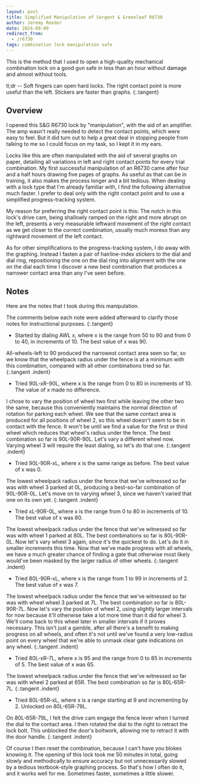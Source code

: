 ```yaml
---
layout: post
title: Simplified Manipulation of Sargent & Greenleaf R6730
author: Jeremy Reeder
date: 2024-09-09
redirect_from:
  - /r6730
tags: combination lock manipulation safe
---
```


This is the method that I used to open a high-quality mechanical combination
lock on a good gun safe in less than an hour without damage and almost without
tools.

tl;dr -- Soft fingers can open hard locks. The right contact point is more
useful than the left. Stickers are faster than graphs.
{:.tangent}

## Overview

I opened this S&G R6730 lock by "manipulation", with the aid of an amplifier.
The amp wasn't really needed to detect the contact points, which were easy to
feel.  But it did turn out to help a great deal in stopping people from talking
to me so I could focus on my task, so I kept it in my ears.

Locks like this are often manipulated with the aid of several graphs on paper,
detailing all variations in left and right contact points for every trial
combination.  My first successful manipulation of an R6730 came after four and
a half hours drawing five pages of graphs. As useful as that can be in
training, it also makes the process longer and a bit tedious. When dealing with
a lock type that I'm already familiar with, I find the following alternative
much faster. I prefer to deal only with the right contact point and to use a
simplified progress-tracking system.

My reason for preferring the right contact point is this: The notch in this
lock's drive cam, being shallowly ramped on the right and more abrupt on the
left, presents a very measurable leftward movement of the right contact as we
get closer to the correct combination, usually much moreso than any rightward
movement of the left contact.

As for other simplifications to the progress-tracking system, I do away with
the graphing. Instead I fasten a pair of hairline-index stickers to the dial
and dial ring, repositioning the one on the dial ring into alignment with the
one on the dial each time I discover a new best combination that produces a
narrower contact area than any I've seen before.

## Notes

Here are the notes that I took during this manipulation.

The comments below each note were added afterward to clarify those notes for
instructional purposes.
{:.tangent}

- Started by dialing AWL x, where x is the range from 50 to 90 and from 0 to 40,
  in increments of 10. The best value of x was 90.

All-wheels-left to 90 produced the narrowest contact area seen so far, so we
know that the wheelpack radius under the fence is at a minimum with this
combination, compared with all other combinations tried so far.
{:.tangent .indent}

- Tried 90L-xR-90L, where x is the range from 0 to 80 in increments of 10. The
  value of x made no difference.

I chose to vary the position of wheel two first while leaving the other two the
same, because this conveniently maintains the normal direction of rotation for
parking each wheel. We see that the same contact area is produced for all
positions of wheel 2, so this wheel doesn't seem to be in contact with the
fence. It won't be until we find a value for the first or third wheel which
reduces that wheel's radius under the fence. The best combination so far is
90L-90R-90L. Let's vary a different wheel now. Varying wheel 3 will require the
least dialing, so let's do that one.
{:.tangent .indent}

- Tried 90L-90R-xL, where x is the same range as before. The best value of x was
  0.

The lowest wheelpack radius under the fence that we've witnessed so far was
with wheel 3 parked at 0L, producing a best-so-far combination of 90L-90R-0L.
Let's move on to varying wheel 3, since we haven't varied that one on its own
yet.
{:.tangent .indent}

- Tried xL-90R-0L, where x is the range from 0 to 80 in increments of 10. The
  best value of x was 80.

The lowest wheelpack radius under the fence that we've witnessed so far was
with wheel 1 parked at 80L. The best combinations so far is 80L-90R-0L.  Now
let's vary wheel 3 again, since it's the quickest to do. Let's do it in smaller
increments this time. Now that we've made progress with all wheels, we have a
much greater chance of finding a gate that otherwise most likely would've been
masked by the larger radius of other wheels.
{:.tangent .indent}

- Tried 80L-90R-xL, where x is the range from 1 to 99 in increments of 2. The
  best value of x was 7.

The lowest wheelpack radius under the fence that we've witnessed so far was
with wheel wheel 3 parked at 7L. The best combination so far is 80L-90R-7L.
Now let's vary the position of wheel 2, using slightly larger intervals for now
because it'll otherwise take a lot more time than it did for wheel 3. We'll
come back to this wheel later in smaller intervals if it proves necessary. This
isn't just a gamble, after all there's a benefit to making progress on all
wheels, and often it's not until we've found a very low-radius point on every
wheel that we're able to unmask clear gate indications on any wheel.
{:.tangent .indent}

- Tried 80L-xR-7L, where x is 95 and the range from 0 to 85 in increments of 5.
  The best value of x was 65.

The lowest wheelpack radius under the fence that we've witnessed so far was
with wheel 2 parked at 65R. The best combination so far is 80L-65R-7L.
{:.tangent .indent}

- Tried 80L-65R-xL, where x is a range starting at 9 and incrementing by 2.
  Unlocked on 80L-65R-79L.

On 80L-65R-79L, I felt the drive cam engage the fence lever when I turned the
dial to the contact area. I then rotated the dial to the right to retract the lock
bolt. This unblocked the door's boltwork, allowing me to retract it with the
door handle.
{:.tangent .indent}

Of course I then reset the combination, because I can't have you blokes knowing
it. The opening of this lock took me 50 minutes in total, going slowly and
methodically to ensure accuracy but not unnecessarily slowed by a tedious
textbook-style graphing process. So that's how I often do it, and it works well
for me. Sometimes faster, sometimes a little slower.
